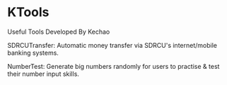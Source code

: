 # KTools
Useful Tools Developed By Kechao

SDRCUTransfer: Automatic money transfer via SDRCU's internet/mobile banking systems.

NumberTest: Generate big numbers randomly for users to practise & test their number input skills.
